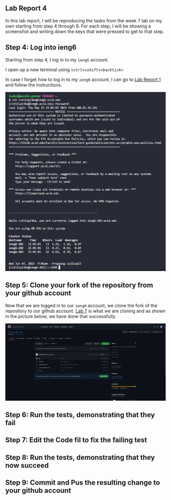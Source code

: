 ## Lab Report 4
In this lab report, I will be reproducing the tasks from the week 7 lab on my own starting from step 4 through 9. For each step, I will be showing a screenshot and writing down the keys that were pressed to get to that step.  

## Step 4: Log into ieng6
Starting from step 4, I log in to my `ieng6` account. 

I open up a new terminal using *`<ctrl><shift><backtick>`*

In case I forget how to log in to my `ieng6` account, I can go to [Lab Report 1](https://iscbel.github.io/cse15l-lab-reports/LabReport1.html#remotely-connecting-to-ieng6) and follow the instructions. 

![logging in](pictures/logginin.png)

## Step 5: Clone your fork of the repository from your github account
Now that we are logged in to our `ieng6` account, we clone the fork of the repository to our github account. [Lab 7](https://github.com/ucsd-cse15l-s23/lab7) is what we are cloning and as shown in the picture below, we have done that successfully. 

![Fork and Clone](pictures/forkrepo.png)
## Step 6: Run the tests, demonstrating that they fail
## Step 7: Edit the Code fil to fix the failing test
## Step 8: Run the tests, demonstrating that they now succeed
## Step 9: Commit and Pus the resulting change to your github account
